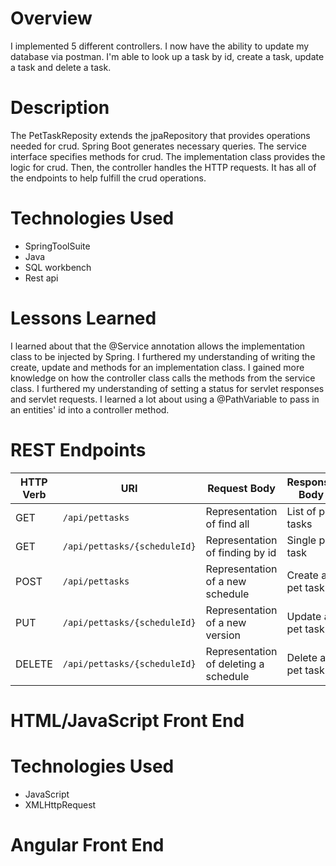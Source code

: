 # Overview
I implemented 5 different controllers. I now have the ability to update my database via postman. I'm able to look up a task by id, create a task, update a task and delete a task. 


# Description
The PetTaskReposity extends the jpaRepository that provides operations needed for crud. Spring Boot generates necessary queries. The service interface specifies methods for crud. The implementation class provides the logic for crud. Then, the controller handles the HTTP requests. It has all of the endpoints to help fulfill the crud operations. 


# Technologies Used
 - SpringToolSuite
 - Java
 - SQL workbench
 - Rest api





# Lessons Learned
I learned about that the @Service annotation allows the implementation class to be injected by Spring. I furthered my understanding of writing the create, update and  methods for an implementation class. I gained more knowledge on how the controller class calls the methods from the service class. I furthered my understanding of setting a status for servlet responses and servlet requests. I learned a lot about using a @PathVariable to pass in an entities' id into a controller method. 

# REST Endpoints

| HTTP Verb | URI                      | Request Body | Response Body |
|-----------|--------------------------|--------------|---------------|
| GET       | `/api/pettasks`       | Representation of find all | List of pet tasks |
| GET       | `/api/pettasks/{scheduleId}` | Representation of finding by id | Single pet task |
| POST      | `/api/pettasks`          | Representation of a new schedule| Create a pet task |
| PUT       | `/api/pettasks/{scheduleId}` | Representation of a new version | Update a pet task |
| DELETE    | `/api/pettasks/{scheduleId}` | Representation of deleting a schedule | Delete a pet task | 


# HTML/JavaScript Front End

# Technologies Used
- JavaScript
- XMLHttpRequest

# Angular Front End


